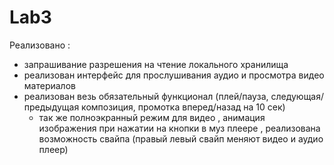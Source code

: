 # Lab3

Реализовано :
  * запрашивание разрешения на чтение локального хранилища 
  * реализован интерфейс для прослушивания аудио и просмотра видео материалов
  * реализован везь обязательный функционал (плей/пауза, следующая/предыдущая композиция, промотка вперед/назад на 10 сек) 
     * так же  полноэкранный режим для видео , анимация изображения при нажатии на кнопки в муз плеере , реализована возможность свайпа (правый левый свайп меняют видео и аудио плеер)
